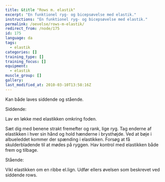 ```yaml
---
title: &title "Rows m. elastik"
excerpt: "En funktionel ryg- og bicepsøvelse med elastik."
instructions: "En funktionel ryg- og bicepsøvelse med elastik."
permalink: /oevelse/rows-m-elastik/
redirect_from: /node/175
id: 175
language: da
tags:
  - elastik
categories: []
training_type: [] 
training_focus: []
equipment:
  - elastik
muscle_group: []
gallery:
last_modified_at: 2010-03-10T13:58:16Z
---
```


Kan både laves siddende og stående.

Siddende:

Lav en løkke med elastikken omkring foden.

Sæt dig med benene strakt fremefter og rank, lige ryg. Tag enderne af elastikken i hver sin hånd og hold hænderne i brysthøjde. Ved at bøje i albueleddet kommer der spænding i elastikken. Forsøg at få skulderbladende til at mødes på ryggen. Hav kontrol med elastikken både frem og tilbage.

Stående:

Vikl elastikken om en ribbe el.lign. Udfør ellers øvelsen som beskrevet ved siddende rows.
